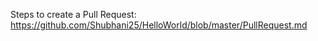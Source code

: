 Steps to create a Pull Request:
https://github.com/Shubhani25/HelloWorld/blob/master/PullRequest.md

